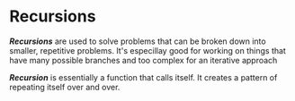 # Recursions

***Recursions*** are used to solve problems that can be broken down into smaller, repetitive problems. It's especillay good for working on things that have many possible branches and too complex for an iterative approach

***Recursion*** is essentially a function that calls itself. It creates a pattern of repeating itself over and over.